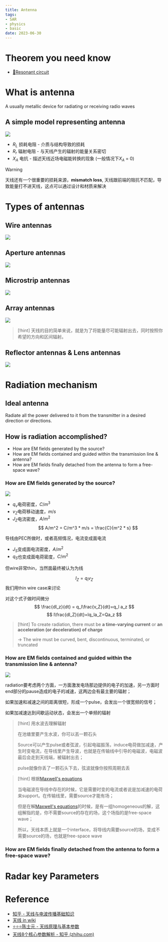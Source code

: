```yaml
---
title: Antenna
tags:
- SAR
- physics
- basic
date: 2023-06-30
---
```


# Theorem you need know

* [🧷Resonant circuit](physics/electromagnetism/resonant_circuit.md)

# What is antenna

A usually metallic device for radiating or receiving radio waves

## A simple model representing antenna

![](synthetic_aperture_radar_imaging/attachments/Pasted%20image%2020230404163712.png)

* $R_L$ 损耗电阻 - 介质与结构导致的损耗
* $R_r$ 辐射电阻 - 与天线产生的辐射的能量关系密切
* $X_A$ 电抗 - 描述天线近场电磁能转换的现象 (一般情况下$X_A$ = 0)

> [!warning] 
> 天线还有一个很重要的损耗来源，**mismatch loss**, 天线跟前端的阻抗不匹配，导致能量打不进天线，这点可以通过设计和材质来解决 

# Types of antennas

## Wire antennas

![](synthetic_aperture_radar_imaging/attachments/Pasted%20image%2020230404165239.png)

## Aperture antennas

![](synthetic_aperture_radar_imaging/attachments/Pasted%20image%2020230410105310.png)

## Microstrip antennas

![](synthetic_aperture_radar_imaging/attachments/Pasted%20image%2020230410105548.png)

## Array antennas

![](synthetic_aperture_radar_imaging/attachments/Pasted%20image%2020230410111719.png)

> [!hint] 
> 天线的目的简单来说，就是为了将能量尽可能辐射出去，同时按照你希望的方向和区间辐射。

## Reflector antennas & Lens antennas

![](synthetic_aperture_radar_imaging/attachments/Pasted%20image%2020230410112252.png)


# Radiation mechanism

## Ideal antenna

Radiate all the power delivered to it from the transmitter in a desired direction or directions.

## How is radiation accomplished?

* How are EM fields generated by the source?
* How are EM fields contained and guided within the transmission line & antenna?
* How are EM fields finally detached from the antenna to form a free-space wave?

### How are EM fields generated by the source?
 
![](synthetic_aperture_radar_imaging/attachments/Pasted%20image%2020230410113039.png)

* $q_v$电荷密度，$C/m^3$
* $v_Z$电荷移动速度，$m/s$
* $J_Z$电流密度，$A/m^2$
$$
A/m^2 = C/m^3 * m/s = \frac{C}{m^2 * s}
$$

导线由PEC所做时，或者高频情况，电流变成面电流
* $J_S$变成面电流密度，$A/m^2$
* $q_S$也变成面电荷密度，$C/m^2$

但wire非常thin，当然面最终被认为为线

$$
I_Z = q_l v_Z
$$
我们用thin wire case来讨论

对这个式子做时间微分
$$
\frac{dI_z}{dt} = q_l\frac{v_Z}{dt}=q_l a_z
$$
$$
l\frac{dI_Z}{dt}=lq_la_Z=Qa_z
$$
> [!hint] 
> To create radiation, there must be **a time-varying current** or **an acceleration (or deceleration) of charge** 
> 
> -> The wire must be curved, bent, discontinuous, terminated, or truncated

###  How are EM fields contained and guided within the transmission line & antenna?

![](synthetic_aperture_radar_imaging/attachments/Pasted%20image%2020230411105457.png)

radiation要考虑两个方面，一方面激发电场那边提供的电子的加速，另一方面时end部分的pause造成的电子的减速，这两边会有最主要的辐射；

如果加速和减速之间的距离很短，形成一个pulse，会发出一个很宽频的信号；

如果加减速达到间歇运动状态，会发出一个单频的辐射

> [!hint] 
> 用水波去理解辐射
> 
> 在池塘里要产生水波，你可以丟一颗石头
> 
> Source可以产生pulse或者弦波，引起电磁振荡，induce电荷做加减速，产生时变电流，在导线里产生导波，也就是在传输线中引导的电磁波，电磁波最后会走到天线端，被辐射出去；
> 
> pulse就像你丢了一颗石头下去，弦波就像你按照周期去丢
 
> [!hint] 
> 根据[Maxwell's equations](physics/electromagnetism/maxwells_equation.md)
> 
> 当电磁波在导线中存在的时候，它是需要时变的电流或者说是加减速的电荷来support。在传输线里，需要source才能有场；
> 
> 但是在解[Maxwell's equations](physics/electromagnetism/maxwells_equation.md)的时候，是有一组homogeneous的解，这组解指的是，你不需要source的存在的场，这个场指的是free-space wave；
> 
> 所以，天线本质上就是一个interface，将导线内需要source的场，变成不需要source的场，也就是free-space wave

### How are EM fields finally detached from the antenna to form a free-space wave?

# Radar key Parameters



# Reference

* [知乎 - 天线与电波传播基础知识](https://zhuanlan.zhihu.com/p/497482699)
* [天线 in wiki](https://zh.wikipedia.org/wiki/%E5%A4%A9%E7%BA%BF)
* [⭐⭐⭐陈士元 - 天线原理与基本参数](https://www.youtube.com/watch?v=JsVGW3z81wc&list=PLQdXflQNtKfLaGnvPLW_XVal-RaHxFN5j&index=1)
* [天线8个核心参数解析 - 知乎 (zhihu.com)](https://zhuanlan.zhihu.com/p/375911768)